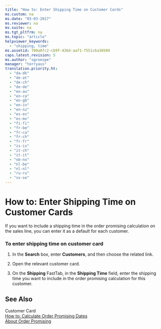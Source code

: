 ```yaml
---
title: "How to: Enter Shipping Time on Customer Cards"
ms.custom: na
ms.date: "03-03-2017"
ms.reviewer: na
ms.suite: na
ms.tgt_pltfrm: na
ms.topic: "article"
helpviewer_keywords: 
  - "shipping, time"
ms.assetid: 700a0fc2-cb9f-436d-aaf1-7551c6a30509
caps.latest.revision: 5
ms.author: "sgroespe"
manager: "terryaus"
translation.priority.ht: 
  - "da-dk"
  - "de-at"
  - "de-ch"
  - "de-de"
  - "en-au"
  - "en-ca"
  - "en-gb"
  - "en-in"
  - "en-nz"
  - "es-es"
  - "es-mx"
  - "fi-fi"
  - "fr-be"
  - "fr-ca"
  - "fr-ch"
  - "fr-fr"
  - "is-is"
  - "it-ch"
  - "it-it"
  - "nb-no"
  - "nl-be"
  - "nl-nl"
  - "ru-ru"
  - "sv-se"
---
```

# How to: Enter Shipping Time on Customer Cards
If you want to include a shipping time in the order promising calculation on the sales line, you can enter it as a default for each customer.  
  
### To enter shipping time on customer card  
  
1.  In the **Search** box, enter **Customers**, and then choose the related link.  
  
2.  Open the relevant customer card.  
  
3.  On the **Shipping** FastTab, in the **Shipping Time** field, enter the shipping time you want to include in the order promising calculation for this customer.  
  
## See Also  
 Customer Card   
 [How to: Calculate Order Promising Dates](../Sales/how-to-calculate-order-promising-dates.md)   
 [About Order Promising](../Sales/about-order-promising.md)